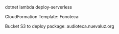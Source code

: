 dotnet lambda deploy-serverless

CloudFormation Template: Fonoteca

Bucket S3 to deploy package: audioteca.nuevaluz.org